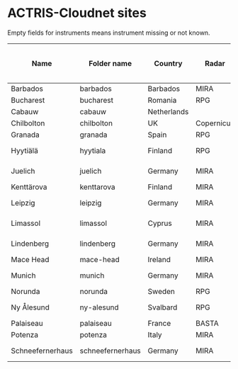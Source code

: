 # ACTRIS-Cloudnet sites

Empty fields for instruments means instrument missing or not known.

| Name              | Folder name      | Country     | Radar        | Lidar  | MWR          | Model     | Raw data to FMI | Contact                     |
| ----------------- | ---------------- | ----------- | ------------ | ------ | ------------ | --------- | --------------- | --------------------------- |
| Barbados          | barbados         | Barbados    | MIRA         | CHM15K | HATPRO       | ECMWF     | ???             |                             |
| Bucharest         | bucharest        | Romania     | RPG          | CHM15K | radar        | ECMWF     | Yes             |                             |
| Cabauw            | cabauw           | Netherlands |              |        |              | ECMWF     |                 |                             |
| Chilbolton        | chilbolton       | UK          | Copernicus   | CL51   | Radiometrics | ECMWF     | Yes             | chris.walden@stfc.ac.uk     |
| Granada           | granada          | Spain       | RPG          | CHM15K | hatpro       | ECMWF     | Yes             |                             |
| Hyytiälä          | hyytiala         | Finland     | RPG          | HALO   | HATPRO       | ICON-IGLO | Yes             | dmitri.moisseev@helsinki.fi |
| Juelich           | juelich          | Germany     | MIRA         | CT25K  | HATPRO       | ECMWF     | Prod only       |                             |
| Kenttärova        | kenttarova       | Finland     | MIRA         | CL31   |              | ECMWF     | Yes             |                             |
| Leipzig           | leipzig          | Germany     | MIRA         | CHM15K | hatpro       | ECMWF     | Prod only       | buehl@tropos.de             |
| Limassol          | limassol         | Cyprus      | MIRA         | PollyXT | HATPRO      | ECMWF     | Prod only       |                             |
| Lindenberg        | lindenberg       | Germany     | MIRA         | CHM15K | HATPRO       | ECMWF     | Prod only       |                             | 
| Mace Head         | mace-head        | Ireland     | MIRA         | CHM15K | HATPRO       | ECMWF     | Yes             |                             |
| Munich            | munich           | Germany     | MIRA         | CHM15K | HATPRO       | ECMWF     | Prod only       |                             |
| Norunda           | norunda          | Sweden      | RPG          | CL51   | radar        | ECMWF     | Yes             |                             |
| Ny Ålesund        | ny-alesund       | Svalbard    | RPG          | CL51   | HATPRO       | ECMWF     | Prod only       |                             |
| Palaiseau         | palaiseau        | France      | BASTA        | CL31?  | ?            | ECMWF     | Yes             |                             |
| Potenza           | potenza          | Italy       | MIRA         | CHM15K | HATPRO       | ECMWF     | ???             |                             |
| Schneefernerhaus  | schneefernerhaus | Germany     | MIRA         | CHM15K | HATPRO       | ECMWF     | Prod only       | tobias.zinner@lmu.de        |
